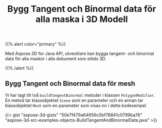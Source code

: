 ﻿---
title: Bygg Tangent och Binormal data för alla maska i 3D Modell
type: docs
weight: 10
url: /sv/java/build-tangent-and-binormal-data-for-all-meshes-in-3d-model/
description: Med Aspose.3D for Java API, utvecklare kan bygga tangent- och binormal data för alla maskor i alla dokument som stöds 3D.
---
{{% alert color="primary" %}} 

Med Aspose.3D for Java API, utvecklare kan bygga tangent- och binormal data för alla maskor i alla dokument som stöds 3D.

{{% /alert %}} 
## **Bygg Tangent och Binormal data för mesh**
Vi har lagt till två `buildTangentBinormal` metoder i klassen `PolygonModifier`. En metod tar klassobjektet `Scene` som en parameter och en annan tar klassobjektet `Mesh` som en parameter som visas nn i detta kodexempel

{{< gist "aspose-3d-gists" "50e7f479a64956c0bf78841c0799ba76" "aspose-3d-src-examples-objects-BuildTangentAndBinormalData.java" >}}
